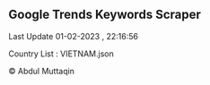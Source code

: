 

## Google Trends Keywords Scraper 
 
Last Update 01-02-2023 , 22:16:56

Country List :
VIETNAM.json



© Abdul Muttaqin 
